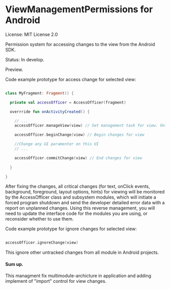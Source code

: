 # ViewManagementPermissions for Android

License: MIT License 2.0

Permission system for accessing changes to the view from the Android SDK.

Status: In develop.

Preview.


Code example prototype for access change for selected view:

```Kotlin

class MyFragment: Fragment() { 

  private val accessOfficer = AccessOfficer(fragment)

  overrride fun onActivityCreated() {

    // ...
    accessOfficer.manageView(view) // Set management task for view. Only one access officer can manage access to views with all subviews (view.childs)

    accessOfficer.beginChange(view) // Begin changes for view

    //Change any UI paramenter on this UI
    // ...

    accessOfficer.commitChange(view) // End changes for view
    
  }

}

```

After fixing the changes, all critical changes (for text, onClick events, background, foreground, layout options, hints) for viewing will be monitored by the AccessOfficer class and subsystem modules, which will initiate a forced program shutdown and send the developer detailed error data with a report on unplanned changes.
Using this reverse management, you will need to update the interface code for the modules you are using, or reconsider whether to use them.



Code example prototype for ignore changes for selected view:
```Kotlin

accessOfficer.ignoreChange(view)

```
This ignore other untracked changes from all module in Android projects. 


#### Sum up.
This managment fix multimodule-archicture in application and adding implement of "import" control for view changes.
